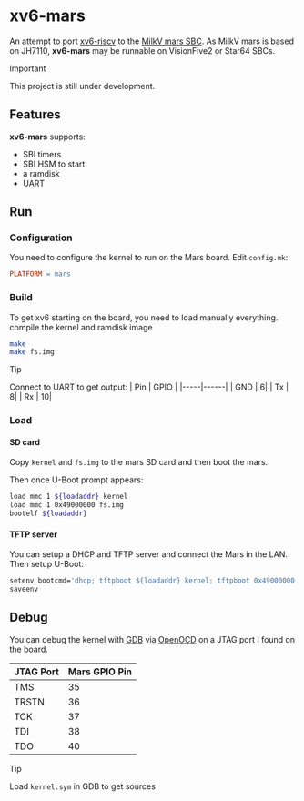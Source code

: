 # xv6-mars

An attempt to port [xv6-riscv](https://github.com/mit-pdos/xv6-riscv) to the [MilkV mars SBC](https://milkv.io/mars). As MilkV mars is based on JH7110, **xv6-mars** may be runnable on VisionFive2 or Star64 SBCs.

>[!IMPORTANT]
>This project is still under development.

## Features

**xv6-mars** supports:

- SBI timers
- SBI HSM to start
- a ramdisk
- UART


## Run

### Configuration

You need to configure the kernel to run on the Mars board. Edit `config.mk`:

```makefile
PLATFORM = mars
```
### Build
To get xv6 starting on the board, you need to load manually everything.
compile the kernel and ramdisk image
```bash
make
make fs.img
```

>[!TIP]
>Connect to UART to get output:
> | Pin | GPIO |
> |-----|------|
> | GND |     6|
> | Tx  |     8|
> | Rx  |    10|

### Load
#### SD card
Copy `kernel` and `fs.img` to the mars SD card and then boot the mars.

Then once U-Boot prompt appears:
```bash
load mmc 1 ${loadaddr} kernel
load mmc 1 0x49000000 fs.img
bootelf ${loadaddr}
```

#### TFTP server

You can setup a DHCP and TFTP server and connect the Mars in the LAN.
Then setup U-Boot:
``` bash
setenv bootcmd='dhcp; tftpboot ${loadaddr} kernel; tftpboot 0x49000000 fs.img; bootelf ${loadaddr};'
saveenv
```

## Debug

You can debug the kernel with [GDB](https://sourceware.org/gdb/) via [OpenOCD](https://openocd.org) on a JTAG port I found on the board.

| JTAG Port | Mars GPIO Pin |
|-----------|---------------|
|TMS        |35             |
|TRSTN      |36             |
|TCK        |37             |
|TDI        |38             |
|TDO        |40             |


>[!TIP]
>Load `kernel.sym` in GDB to get sources
